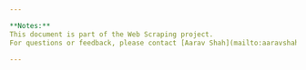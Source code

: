 ```yaml
---

**Notes:**  
This document is part of the Web Scraping project.  
For questions or feedback, please contact [Aarav Shah](mailto:aaravshah0011@gmail.com).  

---
```

